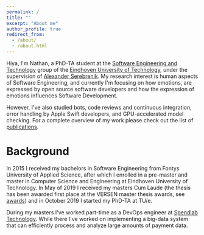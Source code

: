 ```yaml
---
permalink: /
title: ""
excerpt: "About me"
author_profile: true
redirect_from: 
  - /about/
  - /about.html
---
```


Hiya, I'm Nathan, a PhD-TA student at the 
[Software Engineering and Technology](https://www.tue.nl/en/research/research-groups/software-engineering-and-technology/) 
group of the [Eindhoven University of Technology](https://www.tue.nl/en/), under the supervision of 
[Alexander Serebrenik](https://www.win.tue.nl/~aserebre/). My research interest is human aspects of Software Engineering, and currently
I'm focusing on how emotions, are expressed by open source software developers and how the expression of emotions influences 
Software Development.

However, I've also studied bots, code reviews and continuous integration, error handling by Apple Swift developers, and GPU-accelerated 
model checking. For a complete overview of my work please check out the list of [publications](publications). 

Background
========

In 2015 I received my bachelors in Software Engineering from Fontys University of Applied Science,
after which I enrolled in a pre-master and master in Computer Science and Engineering at Eindhoven
University of Technology. In May of 2019 I received my masters Cum Laude (the thesis has been
awarded first place at the VERSEN master thesis awards, see [awards](awards)) and in October 2019 I started
my PhD-TA at TU/e. 

During my masters I've worked part-time as a DevOps engineer at [Spendlab Technology](https://www.spendlab.com/home). 
While there I've worked on implementing a big-data system that can efficiently process and analyze large amounts
of payment data. 
